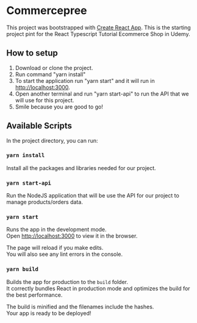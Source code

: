 # Commercepree

This project was bootstrapped with [Create React App](https://github.com/facebook/create-react-app). This is the starting project
pint for the React Typescript Tutorial Ecommerce Shop in Udemy.

## How to setup

1. Download or clone the project.
2. Run command "yarn install"
3. To start the application run "yarn start" and it will run in [http://localhost:3000](http://localhost:3000).
4. Open another terminal and run "yarn start-api" to run the API that we will use for this project.
5. Smile because you are good to go!

## Available Scripts

In the project directory, you can run:

### `yarn install`
Install all the packages and libraries needed for our project.

### `yarn start-api`
Run the NodeJS application that will be use the API for our project to manage products/orders data.

### `yarn start`

Runs the app in the development mode.\
Open [http://localhost:3000](http://localhost:3000) to view it in the browser.

The page will reload if you make edits.\
You will also see any lint errors in the console.

### `yarn build`

Builds the app for production to the `build` folder.\
It correctly bundles React in production mode and optimizes the build for the best performance.

The build is minified and the filenames include the hashes.\
Your app is ready to be deployed!
